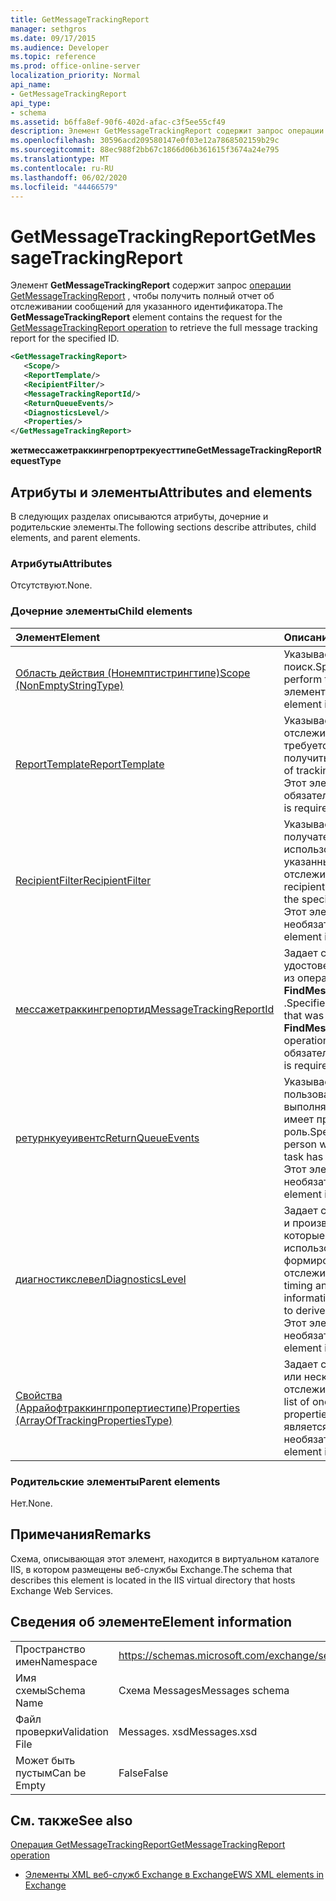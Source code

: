 ```yaml
---
title: GetMessageTrackingReport
manager: sethgros
ms.date: 09/17/2015
ms.audience: Developer
ms.topic: reference
ms.prod: office-online-server
localization_priority: Normal
api_name:
- GetMessageTrackingReport
api_type:
- schema
ms.assetid: b6ffa8ef-90f6-402d-afac-c3f5ee55cf49
description: Элемент GetMessageTrackingReport содержит запрос операции GetMessageTrackingReport, чтобы получить полный отчет об отслеживании сообщений для указанного идентификатора.
ms.openlocfilehash: 30596acd209580147e0f03e12a7868502159b29c
ms.sourcegitcommit: 88ec988f2bb67c1866d06b361615f3674a24e795
ms.translationtype: MT
ms.contentlocale: ru-RU
ms.lasthandoff: 06/02/2020
ms.locfileid: "44466579"
---
```

# <a name="getmessagetrackingreport"></a><span data-ttu-id="b3954-103">GetMessageTrackingReport</span><span class="sxs-lookup"><span data-stu-id="b3954-103">GetMessageTrackingReport</span></span>

<span data-ttu-id="b3954-104">Элемент **GetMessageTrackingReport** содержит запрос [операции GetMessageTrackingReport](getmessagetrackingreport-operation.md) , чтобы получить полный отчет об отслеживании сообщений для указанного идентификатора.</span><span class="sxs-lookup"><span data-stu-id="b3954-104">The **GetMessageTrackingReport** element contains the request for the [GetMessageTrackingReport operation](getmessagetrackingreport-operation.md) to retrieve the full message tracking report for the specified ID.</span></span> 
  
```XML
<GetMessageTrackingReport>
   <Scope/>
   <ReportTemplate/>
   <RecipientFilter/>
   <MessageTrackingReportId/>
   <ReturnQueueEvents/>
   <DiagnosticsLevel/>
   <Properties/>
</GetMessageTrackingReport>
```

 <span data-ttu-id="b3954-105">**жетмессажетраккингрепортрекуесттипе**</span><span class="sxs-lookup"><span data-stu-id="b3954-105">**GetMessageTrackingReportRequestType**</span></span>
## <a name="attributes-and-elements"></a><span data-ttu-id="b3954-106">Атрибуты и элементы</span><span class="sxs-lookup"><span data-stu-id="b3954-106">Attributes and elements</span></span>

<span data-ttu-id="b3954-107">В следующих разделах описываются атрибуты, дочерние и родительские элементы.</span><span class="sxs-lookup"><span data-stu-id="b3954-107">The following sections describe attributes, child elements, and parent elements.</span></span>
  
### <a name="attributes"></a><span data-ttu-id="b3954-108">Атрибуты</span><span class="sxs-lookup"><span data-stu-id="b3954-108">Attributes</span></span>

<span data-ttu-id="b3954-109">Отсутствуют.</span><span class="sxs-lookup"><span data-stu-id="b3954-109">None.</span></span>
  
### <a name="child-elements"></a><span data-ttu-id="b3954-110">Дочерние элементы</span><span class="sxs-lookup"><span data-stu-id="b3954-110">Child elements</span></span>

|<span data-ttu-id="b3954-111">**Элемент**</span><span class="sxs-lookup"><span data-stu-id="b3954-111">**Element**</span></span>|<span data-ttu-id="b3954-112">**Описание**</span><span class="sxs-lookup"><span data-stu-id="b3954-112">**Description**</span></span>|
|:-----|:-----|
|[<span data-ttu-id="b3954-113">Область действия (Нонемптистрингтипе)</span><span class="sxs-lookup"><span data-stu-id="b3954-113">Scope (NonEmptyStringType)</span></span>](scope-nonemptystringtype.md) <br/> |<span data-ttu-id="b3954-114">Указывает, где выполнять поиск.</span><span class="sxs-lookup"><span data-stu-id="b3954-114">Specifies where to perform the search.</span></span> <span data-ttu-id="b3954-115">Этот элемент обязательный.</span><span class="sxs-lookup"><span data-stu-id="b3954-115">This element is required.</span></span>  <br/> |
|[<span data-ttu-id="b3954-116">ReportTemplate</span><span class="sxs-lookup"><span data-stu-id="b3954-116">ReportTemplate</span></span>](reporttemplate.md) <br/> |<span data-ttu-id="b3954-117">Указывает тип отчета отслеживания, который требуется получить.</span><span class="sxs-lookup"><span data-stu-id="b3954-117">Specifies the type of tracking report to retrieve.</span></span> <span data-ttu-id="b3954-118">Этот элемент обязательный.</span><span class="sxs-lookup"><span data-stu-id="b3954-118">This element is required.</span></span>  <br/> |
|[<span data-ttu-id="b3954-119">RecipientFilter</span><span class="sxs-lookup"><span data-stu-id="b3954-119">RecipientFilter</span></span>](recipientfilter.md) <br/> |<span data-ttu-id="b3954-120">Указывает адрес получателя, который будет использоваться с указанным отчетом об отслеживании.</span><span class="sxs-lookup"><span data-stu-id="b3954-120">Specifies a recipient address to use with the specified tracking report.</span></span> <span data-ttu-id="b3954-121">Этот элемент является необязательным.</span><span class="sxs-lookup"><span data-stu-id="b3954-121">This element is optional.</span></span>  <br/> |
|[<span data-ttu-id="b3954-122">мессажетраккингрепортид</span><span class="sxs-lookup"><span data-stu-id="b3954-122">MessageTrackingReportId</span></span>](messagetrackingreportid.md) <br/> |<span data-ttu-id="b3954-123">Задает строку удостоверения, полученную из операции **FindMessageTrackingReport** .</span><span class="sxs-lookup"><span data-stu-id="b3954-123">Specifies an identity string that was obtained from the **FindMessageTrackingReport** operation.</span></span> <span data-ttu-id="b3954-124">Этот элемент обязательный.</span><span class="sxs-lookup"><span data-stu-id="b3954-124">This element is required.</span></span>  <br/> |
|[<span data-ttu-id="b3954-125">ретурнкуеуивентс</span><span class="sxs-lookup"><span data-stu-id="b3954-125">ReturnQueueEvents</span></span>](returnqueueevents.md) <br/> |<span data-ttu-id="b3954-126">Указывает, что пользователь, выполняющий задачу, имеет привилегированную роль.</span><span class="sxs-lookup"><span data-stu-id="b3954-126">Specifies that the person who is running the task has a privileged role.</span></span> <span data-ttu-id="b3954-127">Этот элемент является необязательным.</span><span class="sxs-lookup"><span data-stu-id="b3954-127">This element is optional.</span></span>  <br/> |
|[<span data-ttu-id="b3954-128">диагностикслевел</span><span class="sxs-lookup"><span data-stu-id="b3954-128">DiagnosticsLevel</span></span>](diagnosticslevel.md) <br/> |<span data-ttu-id="b3954-129">Задает сведения о времени и производительности, которые будут использоваться для формирования отчета об отслеживании.</span><span class="sxs-lookup"><span data-stu-id="b3954-129">Specifies timing and performance information that will be used to derive the tracking report.</span></span> <span data-ttu-id="b3954-130">Этот элемент является необязательным.</span><span class="sxs-lookup"><span data-stu-id="b3954-130">This element is optional.</span></span>  <br/> |
|[<span data-ttu-id="b3954-131">Свойства (Аррайофтраккингпропертиестипе)</span><span class="sxs-lookup"><span data-stu-id="b3954-131">Properties (ArrayOfTrackingPropertiesType)</span></span>](properties-arrayoftrackingpropertiestype.md) <br/> |<span data-ttu-id="b3954-132">Задает список из одного или нескольких свойств отслеживания.</span><span class="sxs-lookup"><span data-stu-id="b3954-132">Specifies a list of one or more tracking properties.</span></span> <span data-ttu-id="b3954-133">Этот элемент является необязательным.</span><span class="sxs-lookup"><span data-stu-id="b3954-133">This element is optional.</span></span>  <br/> |
   
### <a name="parent-elements"></a><span data-ttu-id="b3954-134">Родительские элементы</span><span class="sxs-lookup"><span data-stu-id="b3954-134">Parent elements</span></span>

<span data-ttu-id="b3954-135">Нет.</span><span class="sxs-lookup"><span data-stu-id="b3954-135">None.</span></span>
  
## <a name="remarks"></a><span data-ttu-id="b3954-136">Примечания</span><span class="sxs-lookup"><span data-stu-id="b3954-136">Remarks</span></span>

<span data-ttu-id="b3954-137">Схема, описывающая этот элемент, находится в виртуальном каталоге IIS, в котором размещены веб-службы Exchange.</span><span class="sxs-lookup"><span data-stu-id="b3954-137">The schema that describes this element is located in the IIS virtual directory that hosts Exchange Web Services.</span></span>
  
## <a name="element-information"></a><span data-ttu-id="b3954-138">Сведения об элементе</span><span class="sxs-lookup"><span data-stu-id="b3954-138">Element information</span></span>

|||
|:-----|:-----|
|<span data-ttu-id="b3954-139">Пространство имен</span><span class="sxs-lookup"><span data-stu-id="b3954-139">Namespace</span></span>  <br/> |https://schemas.microsoft.com/exchange/services/2006/messages  <br/> |
|<span data-ttu-id="b3954-140">Имя схемы</span><span class="sxs-lookup"><span data-stu-id="b3954-140">Schema Name</span></span>  <br/> |<span data-ttu-id="b3954-141">Схема Messages</span><span class="sxs-lookup"><span data-stu-id="b3954-141">Messages schema</span></span>  <br/> |
|<span data-ttu-id="b3954-142">Файл проверки</span><span class="sxs-lookup"><span data-stu-id="b3954-142">Validation File</span></span>  <br/> |<span data-ttu-id="b3954-143">Messages. xsd</span><span class="sxs-lookup"><span data-stu-id="b3954-143">Messages.xsd</span></span>  <br/> |
|<span data-ttu-id="b3954-144">Может быть пустым</span><span class="sxs-lookup"><span data-stu-id="b3954-144">Can be Empty</span></span>  <br/> |<span data-ttu-id="b3954-145">False</span><span class="sxs-lookup"><span data-stu-id="b3954-145">False</span></span>  <br/> |
   
## <a name="see-also"></a><span data-ttu-id="b3954-146">См. также</span><span class="sxs-lookup"><span data-stu-id="b3954-146">See also</span></span>



[<span data-ttu-id="b3954-147">Операция GetMessageTrackingReport</span><span class="sxs-lookup"><span data-stu-id="b3954-147">GetMessageTrackingReport operation</span></span>](getmessagetrackingreport-operation.md)


- [<span data-ttu-id="b3954-148">Элементы XML веб-служб Exchange в Exchange</span><span class="sxs-lookup"><span data-stu-id="b3954-148">EWS XML elements in Exchange</span></span>](ews-xml-elements-in-exchange.md)

